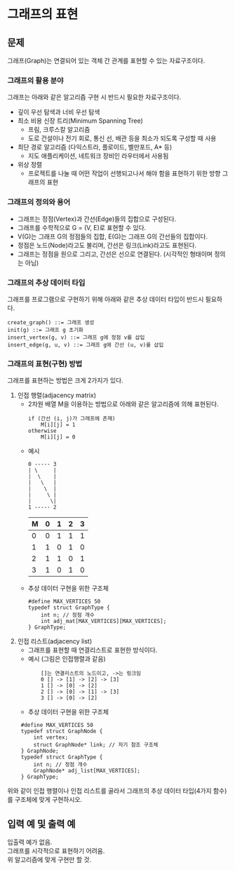 # 그래프의 표현
## 문제
그래프(Graph)는 연결되어 있는 객체 간 관계를 표현할 수 있는 자료구조이다.  

### 그래프의 활용 분야
그래프는 아래와 같은 알고리즘 구현 시 반드시 필요한 자료구조이다.  
- 깊이 우선 탐색과 너비 우선 탐색
- 최소 비용 신장 트리(Minimum Spanning Tree)
  - 프림, 크루스칼 알고리즘
  - 도로 건설이나 전기 회로, 통신 선, 배관 등을 최소가 되도록 구성할 때 사용
- 최단 경로 알고리즘 (다익스트라, 플로이드, 벨만포드, A* 등)
  - 지도 애플리케이션, 네트워크 장비인 라우터에서 사용됨
- 위상 정렬
  - 프로젝트를 나눌 때 어떤 작업이 선행되고나서 해야 함을 표현하기 위한 방향 그래프의 표현  
 

### 그래프의 정의와 용어
- 그래프는 정점(Vertex)과 간선(Edge)들의 집합으로 구성된다.
- 그래프를 수학적으로 G = (V, E)로 표현할 수 있다.
- V(G)는 그래프 G의 정점들의 집합, E(G)는 그래프 G의 간선들의 집합이다.
- 정점은 노드(Node)라고도 불리며, 간선은 링크(Link)라고도 표현된다.
- 그래프는 정점을 원으로 그리고, 간선은 선으로 연결된다. (시각적인 형태이며 정의는 아님)

### 그래프의 추상 데이터 타입
그래프를 프로그램으로 구현하기 위해 아래와 같은 추상 데이터 타입이 반드시 필요하다.
```
create_graph() ::= 그래프 생성
init(g) ::= 그래프 g 초기화
insert_vertex(g, v) ::= 그래프 g에 정점 v를 삽입
insert_edge(g, u, v) ::= 그래프 g에 간선 (u, v)를 삽입
```

### 그래프의 표현(구현) 방법
그래프를 표현하는 방법은 크게 2가지가 있다.
1) 인접 행렬(adjacency matrix)  
    - 2차원 배열 M을 이용하는 방법으로 아래와 같은 알고리즘에 의해 표현된다.
        ```
        if (간선 (i, j)가 그래프에 존재)
            M[i][j] = 1
        otherwise
            M[i][j] = 0
        ```
    - 예시
        ```
        0 ----- 3
        | \     |
        |  \    |
        |   \   |
        |    \  |
        |     \ |
        |      \|
        1 ----- 2
        ```
        |M|0|1|2|3|
        |-|-|-|-|-|
        |0|0|1|1|1|
        |1|1|0|1|0|
        |2|1|1|0|1|
        |3|1|0|1|0|
    - 추상 데이터 구현을 위한 구조체
        ```
        #define MAX_VERTICES 50
        typedef struct GraphType {
            int n; // 정점 개수
            int adj_mat[MAX_VERTICES][MAX_VERTICES];
        } GraphType;
        ```
2) 인접 리스트(adjacency list)
    - 그래프를 표현할 때 연결리스트로 표현한 방식이다.
    - 예시 (그림은 인접행렬과 같음)
        ```
            []는 연결리스트의 노드이고, ->는 링크임
            0 [] -> [1] -> [2] -> [3]
            1 [] -> [0] -> [2]
            2 [] -> [0] -> [1] -> [3]
            3 [] -> [0] -> [2]
        ```
    - 추상 데이터 구현을 위한 구조체
   ```
    #define MAX_VERTICES 50
    typedef struct GraphNode {
        int vertex;
        struct GraphNode* link; // 자기 참조 구조체
    } GraphNode;
    typedef struct GraphType {
        int n; // 정점 개수
        GraphNode* adj_list[MAX_VERTICES];
    } GraphType;
   ```

위와 같이 인접 행렬이나 인접 리스트를 골라서 그래프의 추상 데이터 타입(4가지 함수)를 구조체에 맞게 구현하시오.

## 입력 예 및 출력 예
입출력 예가 없음.  
그래프를 시각적으로 표현하기 어려움.   
위 알고리즘에 맞게 구현만 할 것.